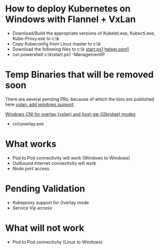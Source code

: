 # How to deploy Kubernetes on Windows with Flannel + VxLan
* Download/Build the appropriate versions of Kubelet.exe, Kubectl.exe, Kube-Proxy.exe to c:\k
* Copy Kubeconfig from Linux master to c:\k
* Download the following files to c:\k
    [start.ps1](https://github.com/Microsoft/SDN/raw/master/Kubernetes/flannel/overlay/start.ps1) 
    [helper.psm1](https://github.com/Microsoft/SDN/raw/master/Kubernetes/windows/helper.psm1) 
* run powershell c:\k\start.ps1 -ManagementIP <IPAddressOfTheCurrentNode>


# Temp Binaries that will be removed soon
There are several pending PRs, because of which the bins are published here
[vxlan: add windows support](https://github.com/coreos/flannel/pull/922)

[Windows CNI for overlay (vxlan) and host-gw (l2bridge) modes](https://github.com/containernetworking/plugins/pull/85)
* cni\overlay.exe

# What works
* Pod to Pod connectivity will work (Windows to Windows)
* Outbound Internet connectivity will work
* Node port access


# Pending Validation
* Kubeproxy support for Overlay mode
* Service Vip access

# What will not work
* Pod to Pod connectivity (Linux to Windows)

